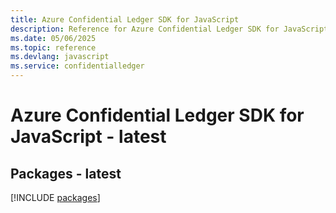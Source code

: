 ```yaml
---
title: Azure Confidential Ledger SDK for JavaScript
description: Reference for Azure Confidential Ledger SDK for JavaScript
ms.date: 05/06/2025
ms.topic: reference
ms.devlang: javascript
ms.service: confidentialledger
---
```

# Azure Confidential Ledger SDK for JavaScript - latest
## Packages - latest
[!INCLUDE [packages](confidential-ledger-index.md)]